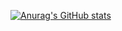 [![Anurag's GitHub stats](https://github-readme-stats.vercel.app/api?username=RellyRell55)](https://github.com/anuraghazra/github-readme-stats)


<!--
**Rellyrell55/Rellyrell55** is a ✨ _special_ ✨ repository because its `README.md` (this file) appears on your GitHub profile.

Here are some ideas to get you started:

- 🔭 I’m currently working on ...
- 🌱 I’m currently learning ...
- 👯 I’m looking to collaborate on ...
- 🤔 I’m looking for help with ...
- 💬 Ask me about ...
- 📫 How to reach me: ...
- 😄 Pronouns: ...
- ⚡ Fun fact: ...
-->
